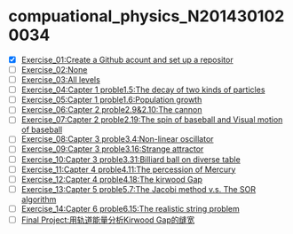 # compuational_physics_N2014301020034
- [X] [Exercise_01:Create a Github acount and set up a repositor  ](https://github.com/52kylin/compuational_physics_N2014301020034/edit/Exercise_01/README.md)
- [ ] [Exercise_02:None](https://github.com/52kylin/compuational_physics_N2014301020034)
- [ ] [Exercise_03:All levels](https://github.com/52kylin/compuational_physics_N2014301020034)
- [ ] [Exercise_04:Capter 1 proble1.5:The decay of two kinds of particles ](https://github.com/52kylin/compuational_physics_N2014301020034)
- [ ] [Exercise_05:Capter 1 proble1.6:Population growth ](https://github.com/52kylin/compuational_physics_N2014301020034)
- [ ] [Exercise_06:Capter 2 proble2.9&2.10:The cannon ](https://github.com/52kylin/compuational_physics_N2014301020034)
- [ ] [Exercise_07:Capter 2 proble2.19:The spin of baseball and Visual motion of baseball ](https://github.com/52kylin/compuational_physics_N2014301020034)
- [ ] [Exercise_08:Capter 3 proble3.4:Non-linear oscillator ](https://github.com/52kylin/compuational_physics_N2014301020034)
- [ ] [Exercise_09:Capter 3 proble3.16:Strange attractor ](https://github.com/52kylin/compuational_physics_N2014301020034)
- [ ] [Exercise_10:Capter 3 proble3.31:Billiard ball on diverse table ](https://github.com/52kylin/compuational_physics_N2014301020034)
- [ ] [Exercise_11:Capter 4 proble4.11:The percession of Mercury ](https://github.com/52kylin/compuational_physics_N2014301020034)
- [ ] [Exercise_12:Capter 4 proble4.18:The kirwood Gap ](https://github.com/52kylin/compuational_physics_N2014301020034)
- [ ] [Exercise_13:Capter 5 proble5.7:The Jacobi method v.s. The SOR algorithm ](https://github.com/52kylin/compuational_physics_N2014301020034)
- [ ] [Exercise_14:Capter 6 proble6.15:The realistic string problem ](https://github.com/52kylin/compuational_physics_N2014301020034)
- [ ] [Final Project:用轨道能量分析Kirwood Gap的缝宽 ](https://github.com/52kylin/compuational_physics_N2014301020034)
